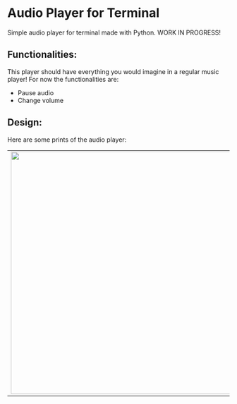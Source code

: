 # Audio Player for Terminal

Simple audio player for terminal made with Python. WORK IN PROGRESS!

## Functionalities:
This player should have everything you would imagine in a regular music player! For now the functionalities are:
* Pause audio
* Change volume

## Design:
Here are some prints of the audio player:

<table>
    <tr>
        <td><img width="550px" align="left" src="https://user-images.githubusercontent.com/36492293/127400980-130b8d58-1669-4da6-af97-56565489e461.png" /></td>
        <td><img width="550px" align="left" src="https://user-images.githubusercontent.com/36492293/127401081-75f6da7a-b755-49e0-99f2-5f84fa699c2c.png" /></td>
    </tr>
</table>

